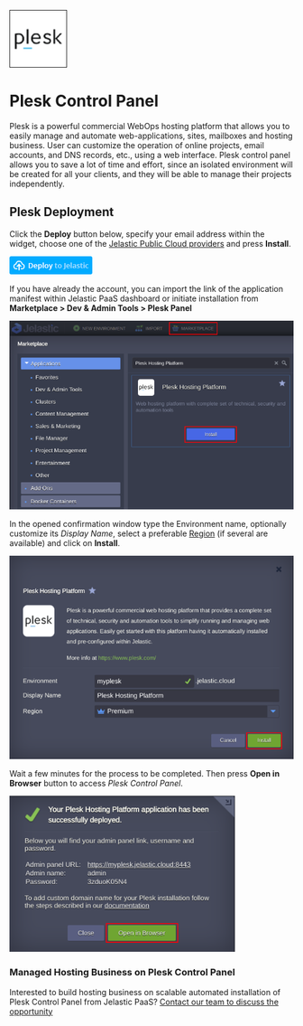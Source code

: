 <p align="left">
<img border="1" src="images/plesk.png" width="100">
</p>

# Plesk Control Panel

Plesk is a powerful commercial WebOps hosting platform that allows you to easily manage and automate web-applications, sites, mailboxes and hosting business. User can customize the operation of online projects, email accounts, and DNS records, etc., using a web interface. Plesk control panel allows you to save a lot of time and effort, since an isolated environment will be created for all your clients, and they will be able to manage their projects independently.

## Plesk Deployment

Click the **Deploy** button below, specify your email address within the widget, choose one of the [Jelastic Public Cloud providers](https://jelastic.com/install-application/?manifest=https://raw.githubusercontent.com/jelastic-jps/plesk/master/manifest.jps) and press **Install**.

[![Deploy](images/deploy-to-jelastic.png)](https://jelastic.com/install-application/?manifest=https://jelastic.com/install-application/?manifest=https://raw.githubusercontent.com/jelastic-jps/plesk/master/manifest.jps)

If you have already the account, you can import the link of the application manifest within Jelastic PaaS dashboard or initiate installation from **Marketplace > Dev & Admin Tools > Plesk Panel**

<p align="left">
<img src="images/install-mp.png" width="600">
</p>

In the opened confirmation window type the Environment name, optionally customize its *Display Name*, select a preferable [Region](https://docs.jelastic.com/environment-regions) (if several are available) and click on **Install**.

<p align="left">
<img src="images/install.png" width="600">
</p>

Wait a few minutes for the process to be completed. Then press **Open in Browser** button to access *Plesk Control Panel*.

<p align="left">
<img src="images/success.png" width="400">
</p>

### Managed Hosting Business on Plesk Control Panel

Interested to build hosting business on scalable automated installation of Plesk Control Panel from Jelastic PaaS? [Contact our team to discuss the opportunity](https://jelastic.com/contact/)
